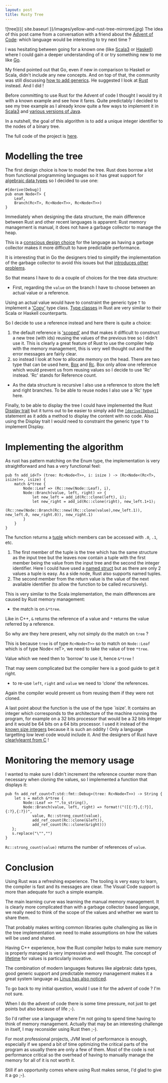 ```yaml
---
layout: post
title: Rusty Tree
---
```


![tree]({{ site.baseurl }}/images/yellow-and-rust-tree-mirrored.jpg)
The idea of this post came from a conversation with a friend about the [Advent of Code](https://adventofcode.com/): which language would be interesting to try next time ?

I was hesitating between going for a known one (like [Scala3](https://dotty.epfl.ch/) or [Haskell](https://www.haskell.org/)) where I could gain a deeper understanding of it or try something new to me like [Go](https://golang.org/). 

My friend pointed out that Go, even if new in comparison to Haskell or Scala, didn't include any new concepts. And on top of that, the community was still discussing [how to add generics](https://go.dev/blog/generics-proposal). He suggested I look at [Rust](https://www.rust-lang.org/) instead. And I did !

Before committing to use Rust for the Advent of code I thought I would try it with a known example and see how it fares. Quite predictably I decided to see my tree example as I already know quite a few ways to implement it in [Scala3](https://benoitpas.github.io/Dotty/) and [various versions of Java](https://benoitpas.github.io/Java/).

In a nutshell, the goal of this algorithm is to add a unique integer identifier to the nodes of a binary tree.

The full code of the project is [here](https://github.com/benoitpas/rust-tree).

# Modelling the tree

The first design choice is how to model the tree. Rust does borrow a lot from functional programming languages so it has great support for [algebraic data types](https://doc.rust-lang.org/book/ch06-00-enums.html) so I decided to use one:
```
#[derive(Debug)]
pub enum Node<T> {
    Leaf,
    Branch(Rc<T>, Rc<Node<T>>, Rc<Node<T>>) 
}
```

Immediately when designing the data structure, the main difference between Rust and other recent languages is apparent: Rust memory management is manual, it does not have a garbage collector to manage the heap. 

This is a [conscious design choice](https://dl.acm.org/doi/pdf/10.1145/2926697.2926707) for the language as having a garbage collector makes it more difficult to have predictable performance. 

It is interesting that in Go the designers tried to simplify the implementation of the garbage collector to avoid this issues but that [introduces other problems](https://www.akitasoftware.com/blog-posts/taming-gos-memory-usage-or-how-we-avoided-rewriting-our-client-in-rust).

So that means I have to do a couple of choices for the tree data structure:
* First, regarding the ``value`` on the branch I have to choose between an actual value or a reference. 

Using an actual value would have to constraint the generic type ``T`` to implement a ['Copy'](https://doc.rust-lang.org/std/marker/trait.Copy.html) type class. [Type classes](https://rust-unofficial.github.io/patterns/functional/generics-type-classes.html) in Rust are very similar to their Scala or Haskell counterparts.

So I decide to use a reference instead and here there is quite a choice:
1. the default reference is ['scoped'](https://doc.rust-lang.org/book/ch10-03-lifetime-syntax.html) and that makes it difficult to construct a new tree (with ids) reusing the values of the previous tree so I didn't use it. This is clearly a great feature of Rust to use the compiler help with the memory management, this is very well thought out and the error messages are fairly clear.
2. so instead I look at how to allocate memory on the head. There are two type that can be used here, [Box](https://doc.rust-lang.org/std/boxed/struct.Box.html) and [Rc](https://doc.rust-lang.org/std/rc/struct.Rc.html). Box only allow one reference which would prevent us from reusing values so I decide to use 'Rc' instead. 'Rc' stands for Reference count.

* As the data structure is recursive I also use a reference to store the left and right branches. To be able to reuse nodes I also use a 'Rc' type here.

Finally, to be able to display the tree I could have implemented the Rust [Display trait](https://doc.rust-lang.org/rust-by-example/hello/print/print_display.html) but it turns out to be easier to simply add the [`[derive[Debug]]`](https://doc.rust-lang.org/rust-by-example/hello/print/print_debug.html) statement as it adds a method to display the content with no code. Also using the Display trait I would need to constraint the generic type `T` to implement Display.

# Implementing the algorithm

As rust has pattern matching on the Enum type, the implementation is very straightforward and has a very functional feel:
```
pub fn add_id<T> (tree: Rc<Node<T>>, i: isize ) -> (Rc<Node<(Rc<T>, isize)>>, isize) {
    match &*tree {
        Node::Leaf => (Rc::new(Node::Leaf), i),
        Node::Branch(value, left, right) => {
            let new_left = add_id(Rc::clone(left), i);
            let new_right = add_id(Rc::clone(right), new_left.1+1);
            (Rc::new(Node::Branch(Rc::new((Rc::clone(value),new_left.1)), new_left.0, new_right.0)), new_right.1)
        }
    }
}
```

The function returns a [tuple](https://doc.rust-lang.org/rust-by-example/primitives/tuples.html) which members can be accessed with `.0`, `.1`, etc.
1. The first member of the tuple is the tree which has the same structure as the input tree but the leaves now contain a tuple with the first member being the value from the input tree and the second the integer identifier. Here I could have used a [named struct](https://learning-rust.github.io/docs/b2.structs.html) but as there are only 2 values a tuple is easy. As a side node, Rust also supports named tuples.
2. The second member from the return value is the value of the next available identifier (to allow the function to be called recursively).

This is very similar to the Scala implementation, the main differences are caused by Rust memory management:
* the match is on `&*tree`. 

Like in C++, `&` returns the reference of a value and `*` returns the value referred by a reference. 

So why are they here present, why not simply do the match on `tree` ?

This is because `tree` is of type `Rc<Node<T>>` so to match on `Node::Leaf` which is of type Node< reT>, we need to take the value of tree `*tree`. 

Value which we need then to 'borrow' to use it, hence `&*tree` ! 

That may seem complicated but the compiler here is a good guide to get it right.
* to re-use `left`, `right` and `value`  we need to 'clone' the references. 

Again the compiler would prevent us from reusing them if they were not cloned.

A last point about the function is the use of the type `isize'. It contains an integer which corresponds to the architecture of the machine running the program, for example on a 32 bits processor that would be a 32 bits integer and it would be 64 bits on a 64 bits processor. I used it instead of the [known size integers](https://doc.rust-lang.org/reference/types/numeric.html) because it is such an oddity ! Only a language targetting low level code would include it. And the designers of Rust have [clearlylearnt from C](https://stackoverflow.com/questions/11438794/is-the-size-of-c-int-2-bytes-or-4-bytes) !

# Monitoring the memory usage

I wanted to make sure I didn't increment the reference counter more than necessary when cloning the values, so I implemented a function that displays it:
```
pub fn add_ref_count<T:std::fmt::Debug>(tree: Rc<Node<T>>) -> String {
    let s = match &*tree {
        Node::Leaf => "".to_string(),
        Node::Branch(value, left, right) => format!("([{:?},{:?}],{:?},{:?})", 
            value, Rc::strong_count(value), 
            add_ref_count(Rc::clone(&left)),
            add_ref_count(Rc::clone(&right)))
   };
   s.replace("\"","")
}
```

`Rc::strong_count(value)` returns the number of references of `value`.

# Conclusion

Using Rust was a refreshing experience. 
The tooling is very easy to learn, the compiler is fast and its messages are clear. 
The Visual Code support is more than adequate for such a simple example.

The main learning curve was learning the manual memory management. It is clearly more complicated than with a garbage collector based language, we really need to think of the scope of the values and whether we want to share them. 

That probably makes writing common libraries quite challenging as like in the tree implementation we need to make assumptions on how the values will be used and shared.

Having C++ experience, how the Rust compiler helps to make sure memory is properly managed is very impressive and well thought. The concept of [lifetime](https://doc.rust-lang.org/book/ch10-03-lifetime-syntax.html) for values is particularly inovative. 

The combination of modern languages features like algebraic data types, good generic support and predictable memory management makes it a great system language as [Linus has also noticed](https://www.zdnet.com/article/linus-torvalds-on-where-rust-will-fit-into-linux/).

To go back to my initial question, would I use it for the advent of code ? I'm not sure. 

When I do the advent of code there is some time pressure, not just to get points but also because of life ;-). 

So I'd rather use a language where I'm not going to spend time having to think of memory management. Actually that may be an interesting challenge in itself, I may reconsider using Rust then ;-).

For most professional projects, JVM level of performance is enough, especially if we spend a bit of time optimizing the critical parts of the program as usually there are only a few of them.
Most of the code is not performance critical so the overhead of having to manually manage the memory for all of it is not worth it.

Still if an opportunity comes where using Rust makes sense, I'd glad to give it a go ;-).

